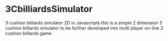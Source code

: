 # 3CbilliardsSimulator
3 cushion billiards simulator 2D in Javascripts
this is a simple 2 dimension 3 cushion billiards simulator 
to be further developed into multi player on-line 3 cushion billiards game